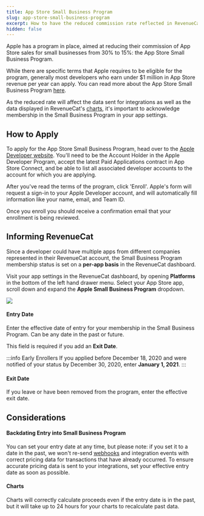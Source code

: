 ```yaml
---
title: App Store Small Business Program
slug: app-store-small-business-program
excerpt: How to have the reduced commission rate reflected in RevenueCat
hidden: false
---
```


Apple has a program in place, aimed at reducing their commission of App Store sales for small businesses from 30% to 15%: the App Store Small Business Program.

While there are specific terms that Apple requires to be eligible for the program, generally most developers who earn under $1 million in App Store revenue per year can apply. You can read more about the App Store Small Business Program [here](https://developer.apple.com/app-store/small-business-program/).

As the reduced rate will affect the data sent for integrations as well as the data displayed in RevenueCat's [charts](/dashboard-and-metrics/charts), it's important to acknowledge membership in the Small Business Program in your app settings.

## How to Apply

To apply for the App Store Small Business Program, head over to the [Apple Developer website](https://developer.apple.com/app-store/small-business-program/). You'll need to be the Account Holder in the Apple Developer Program, accept the latest Paid Applications contract in App Store Connect, and be able to list all associated developer accounts to the account for which you are applying.

After you've read the terms of the program, click 'Enroll'. Apple's form will request a sign-in to your Apple Developer account, and will automatically fill information like your name, email, and Team ID.

Once you enroll you should receive a confirmation email that your enrollment is being reviewed.

## Informing RevenueCat

Since a developer could have multiple apps from different companies represented in their RevenueCat account, the Small Business Program membership status is set on a **per-app basis** in the RevenueCat dashboard.

Visit your app settings in the RevenueCat dashboard, by opening **Platforms** in the bottom of the left hand drawer menu. Select your App Store app, scroll down and expand the **Apple Small Business Program** dropdown.

![](/docs_images/platform-resources/apple/small-business-program.png)

#### Entry Date

Enter the effective date of entry for your membership in the Small Business Program. Can be any date in the past or future.

This field is required if you add an **Exit Date**.

:::info Early Enrollers
If you applied before December 18, 2020 and were notified of your status by December 30, 2020, enter **January 1, 2021**.
:::

#### Exit Date

If you leave or have been removed from the program, enter the effective exit date.

## Considerations

#### Backdating Entry into Small Business Program

You can set your entry date at any time, but please note: if you set it to a date in the past, we won't re-send [webhooks](/integrations/webhooks) and integration events with correct pricing data for transactions that have already occurred. To ensure accurate pricing data is sent to your integrations, set your effective entry date as soon as possible.

#### Charts

Charts will correctly calculate proceeds even if the entry date is in the past, but it will take up to 24 hours for your charts to recalculate past data.
